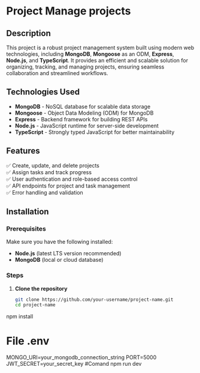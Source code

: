 # Project Manage projects

## Description  
This project is a robust project management system built using modern web technologies, including **MongoDB**, **Mongoose** as an ODM, **Express**, **Node.js**, and **TypeScript**. It provides an efficient and scalable solution for organizing, tracking, and managing projects, ensuring seamless collaboration and streamlined workflows.  

## Technologies Used  
- **MongoDB** - NoSQL database for scalable data storage  
- **Mongoose** - Object Data Modeling (ODM) for MongoDB  
- **Express** - Backend framework for building REST APIs  
- **Node.js** - JavaScript runtime for server-side development  
- **TypeScript** - Strongly typed JavaScript for better maintainability  

## Features  
✅ Create, update, and delete projects  
✅ Assign tasks and track progress  
✅ User authentication and role-based access control  
✅ API endpoints for project and task management  
✅ Error handling and validation  

## Installation  

### Prerequisites  
Make sure you have the following installed:  
- **Node.js** (latest LTS version recommended)  
- **MongoDB** (local or cloud database)  

### Steps  
1. **Clone the repository**  
   ```sh
   git clone https://github.com/your-username/project-name.git
   cd project-name
npm install
# File .env
MONGO_URI=your_mongodb_connection_string
PORT=5000
JWT_SECRET=your_secret_key
#Comand
npm run dev

